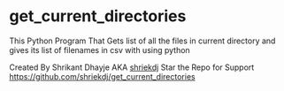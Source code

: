 # get_current_directories

This Python Program That Gets list of all the files in current directory and gives its list of filenames in csv with using python

Created By Shrikant Dhayje AKA [shriekdj](https://github.com/shriekdj)
Star the Repo for Support <https://github.com/shriekdj/get_current_directories>

